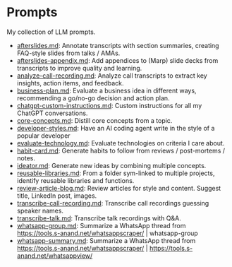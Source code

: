 # Prompts

My collection of LLM prompts.

- [afterslides.md](afterslides.md): Annotate transcripts with section summaries, creating FAQ-style slides from talks / AMAs.
- [afterslides-appendix.md](afterslides-appendix.md): Add appendices to (Marp) slide decks from transcripts to improve quality and learning.
- [analyze-call-recording.md](analyze-call-recording.md): Analyze call transcripts to extract key insights, action items, and feedback.
- [business-plan.md](business-plan.md): Evaluate a business idea in different ways, recommending a go/no-go decision and action plan.
- [chatgpt-custom-instructions.md](chatgpt-custom-instructions.md): Custom instructions for all my ChatGPT conversations.
- [core-concepts.md](core-concepts.md): Distill core concepts from a topic.
- [developer-styles.md](developer-styles.md): Have an AI coding agent write in the style of a popular developer
- [evaluate-technology.md](evaluate-technology.md): Evaluate technologies on criteria I care about.
- [habit-card.md](habit-card.md): Generate habits to follow from reviews / post-mortems / notes.
- [ideator.md](ideator.md): Generate new ideas by combining multiple concepts.
- [reusable-libraries.md](reusable-libraries.md): From a folder sym-linked to multiple projects, identify reusable libraries and functions.
- [review-article-blog.md](review-article-blog.md): Review articles for style and content. Suggest title, LinkedIn post, images.
- [transcribe-call-recording.md](transcribe-call-recording.md): Transcribe call recordings guessing speaker names.
- [transcribe-talk.md](transcribe-talk.md): Transcribe talk recordings with Q&A.
- [whatsapp-group.md](whatsapp-group.md): Summarize a WhatsApp thread from https://tools.s-anand.net/whatsappscraper/ | whatsapp-group
- [whatsapp-summary.md](whatsapp-summary.md): Summarize a WhatsApp thread from https://tools.s-anand.net/whatsappscraper/ | https://tools.s-anand.net/whatsappview/

<!-- Generated by manually editing the output of:

grep purpose: * | clip

-->
